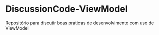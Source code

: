 # DiscussionCode-ViewModel
Repositório para discutir boas praticas de desenvolvimento com uso de ViewModel
